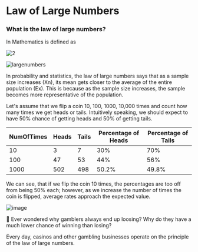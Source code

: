 # Law of Large Numbers 

### What is the law of large numbers? 

In Mathematics is defined as 

![2](https://user-images.githubusercontent.com/103854541/219885079-74b08e9f-4899-4038-8aa6-0bba002d78c2.PNG)

![largenumbers](https://user-images.githubusercontent.com/103854541/219884903-310702eb-139a-45bf-b5b9-9dd5a97a2107.PNG)


In probability and statistics, the law of large numbers says that as a sample size increases (Xn), its mean gets closer to the average of the entire population (Ex). This is because as the sample size increases, the sample becomes more representative of the population.

Let's assume that we flip a coin 10, 100, 1000, 10,000 times and count how many times we get heads or tails. Intuitively speaking, we should expect to have 50% chance of getting heads and 50% of getting tails.

| NumOfTimes | Heads | Tails | Percentage of Heads | Percentage of Tails |
| ---------- | ----- | ----- | ------------------- | ------------------- |
| 10 | 3 | 7 | 30% | 70% |
| 100 | 47 | 53 | 44% | 56% |  
| 1000 | 502 | 498 | 50.2% | 49.8% |
  
 We can see, that if we flip the coin 10 times, the percentages are too off from being 50% each; however, as we increase the number of times the coin is flipped, average rates approach the expected value.

![image](https://user-images.githubusercontent.com/103854541/219891093-380b2c22-0585-44f8-9641-7f9e8d5c4185.png)

🤔 Ever wondered why gamblers always end up loosing? Why do they have a much lower chance of winning than losing?

Every day, casinos and other gambling businesses operate on the principle of the law of large numbers. 
